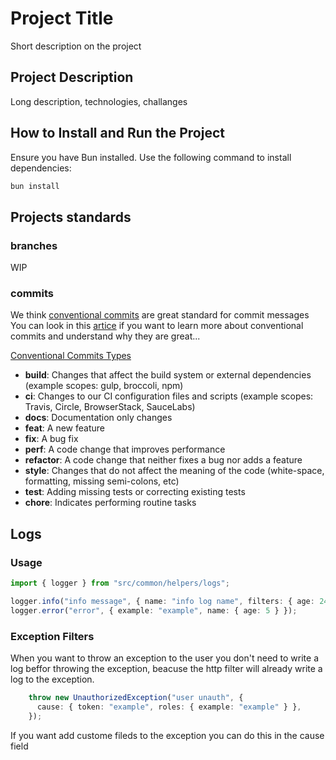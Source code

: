 # Project Title

Short description on the project

## Project Description

Long description, technologies, challanges

## How to Install and Run the Project

Ensure you have Bun installed. Use the following command to install dependencies:

```bash
bun install
```

## Projects standards

### branches

WIP

### commits

We think [conventional commits](https://www.conventionalcommits.org/en/v1.0.0/) are great standard for commit messages
You can look in this [artice](https://gist.github.com/levibostian/71afa00ddc69688afebb215faab48fd7#why) if you want to learn more about conventional commits and understand why they are great...

[Conventional Commits Types](https://github.com/angular/angular/blob/22b96b9/CONTRIBUTING.md#type)

* **build**: Changes that affect the build system or external dependencies (example scopes: gulp, broccoli, npm)
* **ci**: Changes to our CI configuration files and scripts (example scopes: Travis, Circle, BrowserStack, SauceLabs)
* **docs**: Documentation only changes
* **feat**: A new feature
* **fix**: A bug fix
* **perf**: A code change that improves performance
* **refactor**: A code change that neither fixes a bug nor adds a feature
* **style**: Changes that do not affect the meaning of the code (white-space, formatting, missing semi-colons, etc)
* **test**: Adding missing tests or correcting existing tests
* **chore**: Indicates performing routine tasks

## Logs

### Usage

```typescript
import { logger } from "src/common/helpers/logs";

logger.info("info message", { name: "info log name", filters: { age: 24, height: 160 } });
logger.error("error", { example: "example", name: { age: 5 } });

```

### Exception Filters

When you want to throw an exception to the user you don't need to write a log beffor throwing the exception,
beacuse the http filter will already write a log to the exception.

```typescript
    throw new UnauthorizedException("user unauth", {
      cause: { token: "example", roles: { example: "example" } },
    });

```

If you want add custome fileds to the exception you can do this in the cause field
